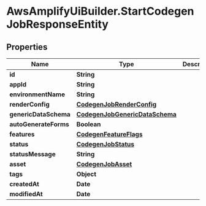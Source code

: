 # AwsAmplifyUiBuilder.StartCodegenJobResponseEntity

## Properties

Name | Type | Description | Notes
------------ | ------------- | ------------- | -------------
**id** | **String** |  | 
**appId** | **String** |  | 
**environmentName** | **String** |  | 
**renderConfig** | [**CodegenJobRenderConfig**](CodegenJobRenderConfig.md) |  | [optional] 
**genericDataSchema** | [**CodegenJobGenericDataSchema**](CodegenJobGenericDataSchema.md) |  | [optional] 
**autoGenerateForms** | **Boolean** |  | [optional] 
**features** | [**CodegenFeatureFlags**](CodegenFeatureFlags.md) |  | [optional] 
**status** | [**CodegenJobStatus**](CodegenJobStatus.md) |  | [optional] 
**statusMessage** | **String** |  | [optional] 
**asset** | [**CodegenJobAsset**](CodegenJobAsset.md) |  | [optional] 
**tags** | **Object** |  | [optional] 
**createdAt** | **Date** |  | [optional] 
**modifiedAt** | **Date** |  | [optional] 


